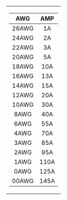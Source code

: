 <table align="center">
<tr><td>

|   AWG   |   AMP   |
|:-------:|:-------:|
|  26AWG  |    1A   |
|  24AWG  |    2A   |
|  22AWG  |    3A   |
|  20AWG  |    5A   |
|  18AWG  |   10A   |
|  16AWG  |   13A   |
|  14AWG  |   15A   |
|  12AWG  |   20A   |
|  10AWG  |   30A   |
|   8AWG  |   40A   |
|   6AWG  |   55A   |
|   4AWG  |   70A   |
|   3AWG  |   85A   |
|   2AWG  |   95A   |
|   1AWG  |  110A   |
|   0AWG  |  125A   |
|  00AWG  |  145A   |

</td></tr></table>
